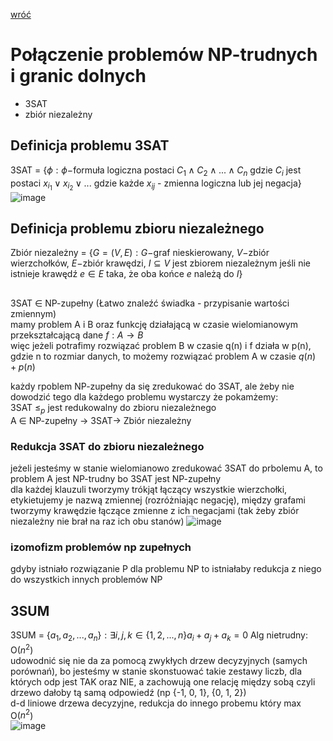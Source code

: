[wróć](..)

# Połączenie problemów NP-trudnych i granic dolnych
* 3SAT
* zbiór niezależny

## Definicja problemu 3SAT
3SAT = $\{\phi : \phi -$formuła logiczna postaci $C_1 \land C_2 \land ... \land C_n$ gdzie $C_i$ jest postaci $x_{i_1} \lor x_{i_2} \lor ...$ gdzie każde $x_{ij}$ - zmienna logiczna lub jej negacja$\}$
![image](image-2.png)

## Definicja problemu zbioru niezależnego
Zbiór niezależny = $\{G = (V, E) : G -$graf nieskierowany, $V -$zbiór wierzchołków, $E -$zbiór krawędzi, $I \subseteq V$ jest zbiorem niezależnym jeśli nie istnieje krawędź $e \in E$ taka, że oba końce $e$ należą do $I\}$

##
3SAT $\in$ NP-zupełny (Łatwo znaleźć świadka - przypisanie wartości zmiennym)  
mamy problem A i B oraz funkcję działającą w czasie wielomianowym przekształcającą dane $f: A \to B$  
więc jeżeli potrafimy rozwiązać problem B w czasie q(n) i f działa w p(n), gdzie n to rozmiar danych, to możemy rozwiązać problem A w czasie $q(n) + p(n)$  

każdy rpoblem NP-zupełny da się zredukować do 3SAT, ale żeby nie dowodzić tego dla każdego problemu wystarczy że pokamżemy:  
3SAT $\le_p$ jest redukowalny do zbioru niezależnego  
A $\in$ NP-zupełny -> 3SAT-> Zbiór niezależny

### Redukcja 3SAT do zbioru niezależnego
jeżeli jesteśmy w stanie wielomianowo zredukować 3SAT do prbolemu A, to problem A jest NP-trudny bo 3SAT jest NP-zupełny  
dla każdej klauzuli tworzymy trókjąt łączący wszystkie wierzchołki, etykietujemy je nazwą zmiennej (rozróżniając negację), między grafami tworzymy krawędzie łączące zmienne z ich negacjami (tak żeby zbiór niezależny nie brał na raz ich obu stanów)
![image](image.png)

### izomofizm problemów np zupełnych
gdyby istniało rozwiązanie P dla problemu NP to istniałaby redukcja z niego do wszystkich innych problemów NP  

## 3SUM
3SUM = ${\{a_1, a_2, ..., a_n\} : \exists i, j, k \in \{1, 2, ..., n\} a_i + a_j + a_k = 0}$
Alg nietrudny: O($n^2$)  
udowodnić się nie da za pomocą zwykłych drzew decyzyjnych (samych porównań), bo jesteśmy w stanie skonstuować takie zestawy liczb, dla których odp jest TAK oraz NIE, a zachowują one relację między sobą czyli drzewo dałoby tą samą odpowiedź (np {-1, 0, 1}, {0, 1, 2})  
d-d liniowe drzewa decyzyjne, redukcja do innego probemu który max O($n^2$)  
![image](image-1.png)